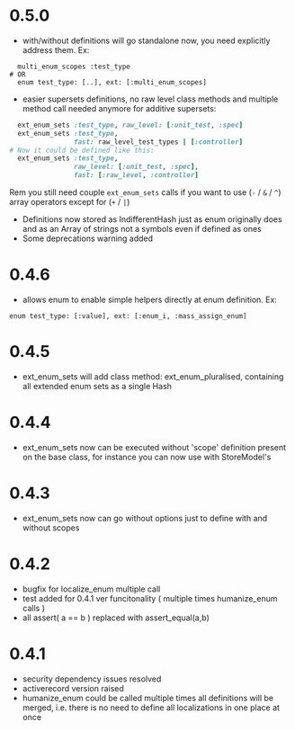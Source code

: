 # 0.5.0
* with/without definitions will go standalone now, you need explicitly address them. Ex:
```
  multi_enum_scopes :test_type
# OR
  enum test_type: [..], ext: [:multi_enum_scopes]
```
* easier supersets definitions, no raw level class methods and multiple method call needed anymore for additive supersets:

```ruby
  ext_enum_sets :test_type, raw_level: [:unit_test, :spec]
  ext_enum_sets :test_type,
                fast: raw_level_test_types | [:controller]
# Now it could be defined like this: 
  ext_enum_sets :test_type, 
                raw_level: [:unit_test, :spec],
                fast: [:raw_level, :controller]
```
 Rem you still need couple `ext_enum_sets` calls if you want to use (`-` / `&` / `^`) array operators except for (`+` / `|`) 

* Definitions now stored as IndifferentHash just as enum originally does 
  and as an Array of strings not a symbols even if defined as ones
* Some deprecations warning added

# 0.4.6
* allows enum to enable simple helpers directly at enum definition. Ex: 
```
enum test_type: [:value], ext: [:enum_i, :mass_assign_enum]
```

# 0.4.5
* ext_enum_sets will add class method: ext_enum_pluralised, containing all extended enum sets as a single Hash

# 0.4.4
* ext_enum_sets now can be executed without 'scope' definition present on the base class, 
for instance you can now use with StoreModel's 

# 0.4.3
* ext_enum_sets now can go without options just to define with and without scopes

# 0.4.2
* bugfix for localize_enum multiple call
* test added for 0.4.1 ver funcitonality ( multiple times humanize_enum calls ) 
* all assert( a == b ) replaced with assert_equal(a,b)

# 0.4.1
* security dependency issues resolved
* activerecord version raised 
* humanize_enum could be called multiple times all definitions will be merged, i.e. there is no need to define all localizations in one place at once 